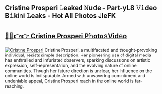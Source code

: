 ## Cristine Prosperi 𝙻eaked 𝙽u𝚍e - Part-yL8 𝚅𝚒deo B𝚒kini 𝙻eaks - Hot All 𝙿hotos JIeFK

# <h2><a href="http://ld0ikf.urlbe.top/?page=Cristine+Prosperi">🔗🔗👉👉 Cristine Prosperi P𝚑oto𝚜Vid𝚎o</a></h2>

[![Cristine Prosperi](https://i.imgur.com/eBuTRDB.gif)](http://ld0ikf.urlbe.top/?page=Cristine+Prosperi)
Cristine Prosperi, a multifaceted and thought-provoking individual, resists simple description. Her pioneering use of digital media has enthralled and infuriated observers, sparking discussions on artistic expression, self-representation, and the evolving nature of online communities. Though her future direction is unclear, her influence on the online world is indisputable. Armed with unwavering commitment and undeniable appeal, Cristine Prosperi reach in the online world is far-reaching.
